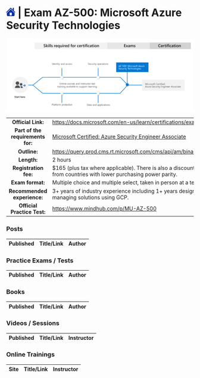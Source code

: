 # [![Home](/img/home.png)](../../README.md) | Exam AZ-500: Microsoft Azure Security Technologies

![Cert](/img/az-500.png)

|                                   |                                                                                                                                         |      |
| :-------------------------------: | :-------------------------------------------------------------------------------------------------------------------------------------- | :--- |
|        **Official Link:**         | https://docs.microsoft.com/en-us/learn/certifications/exams/az-500                                                                      |
| **Part of the requirements for:** | [Microsoft Certified: Azure Security Engineer Associate](https://docs.microsoft.com/en-us/learn/certifications/azure-security-engineer) |
|           **Outline:**            | https://query.prod.cms.rt.microsoft.com/cms/api/am/binary/RE3VC70                                                                       |
|            **Length:**            | 2 hours                                                                                                                                 |
|       **Registration fee:**       | $165 (plus tax where applicable).  There is also a discount for those from countries with lower purchasing power parity.                |
|         **Exam format:**          | Multiple choice and multiple select, taken in person at a test center.                                                                  |
|    **Recommended experience:**    | 3+ years of industry experience including 1+ years designing and managing solutions using GCP.                                          |
|    **Official Practice Test:**    | https://www.mindhub.com/p/MU-AZ-500                                                                                                     |


### Posts
| Published | Title/Link | Author |
| :-------: | :--------- | :----- |


### Practice Exams / Tests
| Published | Title/Link | Author |
| :-------: | :--------- | :----- |


### Books
| Published | Title/Link | Author |
| :-------: | :--------- | :----- |


### Videos / Sessions
| Published | Title/Link | Instructor |
| :-------: | :--------- | :--------- |


### Online Trainings
| Site  | Title/Link | Instructor |
| :---: | :--------- | :--------- |


